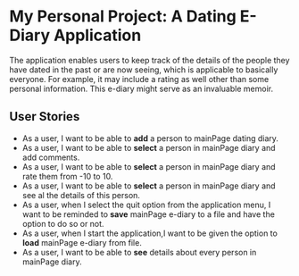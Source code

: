 # My Personal Project: A Dating E-Diary Application

The application enables users to keep track of the details of the people they have dated in the past or are now seeing, which is applicable to basically everyone. For example, it may include a rating as well other than some personal information. This e-diary might serve as an invaluable memoir.
## User Stories

- As a user, I want to be able to **add** a person to mainPage dating diary.
- As a user, I want to be able to **select** a person in mainPage diary and add comments.
- As a user, I want to be able to **select** a person in mainPage diary and rate them from -10 to 10.
- As a user, I want to be able to **select** a person in mainPage diary and see al the details of this person.
- As a user, when I select the quit option from the application menu, I want to be reminded to **save** mainPage e-diary to a file and have the option to do so or not.
- As a user, when I start the application,I want to be given the option to **load** mainPage e-diary from file. 
-  As a user, I want to be able to **see** details about every person in mainPage diary.
